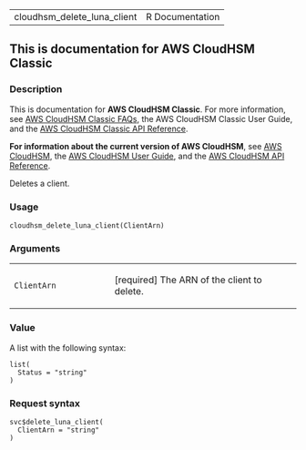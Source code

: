 <table style="width: 100%;">
<tbody>
<tr class="odd">
<td>cloudhsm_delete_luna_client</td>
<td style="text-align: right;">R Documentation</td>
</tr>
</tbody>
</table>

## This is documentation for AWS CloudHSM Classic

### Description

This is documentation for **AWS CloudHSM Classic**. For more
information, see [AWS CloudHSM Classic
FAQs](https://aws.amazon.com/cloudhsm/faqs/), the AWS CloudHSM Classic
User Guide, and the [AWS CloudHSM Classic API
Reference](https://docs.aws.amazon.com/cloudhsm/classic/APIReference/).

**For information about the current version of AWS CloudHSM**, see [AWS
CloudHSM](https://aws.amazon.com/cloudhsm/), the [AWS CloudHSM User
Guide](https://docs.aws.amazon.com/cloudhsm/latest/userguide/), and the
[AWS CloudHSM API
Reference](https://docs.aws.amazon.com/cloudhsm/latest/APIReference/).

Deletes a client.

### Usage

    cloudhsm_delete_luna_client(ClientArn)

### Arguments

<table>
<colgroup>
<col style="width: 35%" />
<col style="width: 65%" />
</colgroup>
<tbody>
<tr class="odd">
<td><code
id="cloudhsm_delete_luna_client_:_ClientArn">ClientArn</code></td>
<td><p>[required] The ARN of the client to delete.</p></td>
</tr>
</tbody>
</table>

### Value

A list with the following syntax:

    list(
      Status = "string"
    )

### Request syntax

    svc$delete_luna_client(
      ClientArn = "string"
    )
